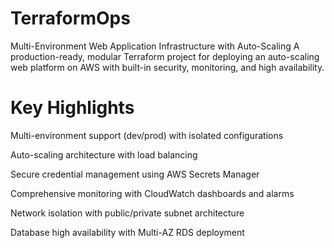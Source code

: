﻿# TerraformOps
Multi-Environment Web Application Infrastructure with Auto-Scaling
A production-ready, modular Terraform project for deploying an auto-scaling web platform on AWS with built-in security, monitoring, and high availability.

# Key Highlights
Multi-environment support (dev/prod) with isolated configurations

Auto-scaling architecture with load balancing

Secure credential management using AWS Secrets Manager

Comprehensive monitoring with CloudWatch dashboards and alarms

Network isolation with public/private subnet architecture

Database high availability with Multi-AZ RDS deployment


